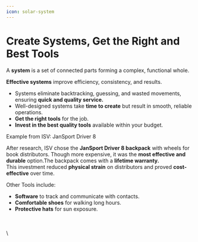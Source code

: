 ```yaml
---
icon: solar-system
---
```


# Create Systems, Get the Right and Best Tools

A **system** is a set of connected parts forming a complex, functional whole.&#x20;

**Effective systems** improve efficiency, consistency, and results.

* Systems eliminate backtracking, guessing, and wasted movements, ensuring **quick and quality service.**
* Well-designed systems take **time to create** but result in smooth, reliable operations.
* **Get the right tools** for the job.
* **Invest in the best quality tools** available within your budget.

Example from ISV: JanSport Driver 8

After research, ISV chose the **JanSport Driver 8 backpack** with wheels for book distributors. Though more expensive, it was the **most effective and durable** option.The backpack comes with a **lifetime warranty.**\
This investment reduced **physical strain** on distributors and proved **cost-effective** over time.

Other Tools include:

* **Software** to track and communicate with contacts.
* **Comfortable shoes** for walking long hours.
* **Protective hats** for sun exposure.

\
\
\

